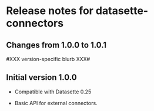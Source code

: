 # Release notes for datasette-connectors


## Changes from 1.0.0 to 1.0.1

  #XXX version-specific blurb XXX#


## Initial version 1.0.0

* Compatible with Datasette 0.25

* Basic API for external connectors.
